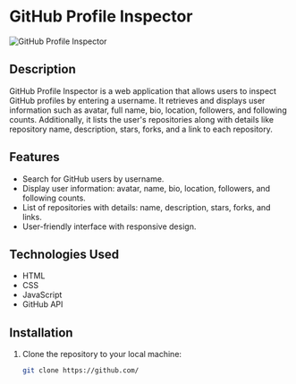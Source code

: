 # GitHub Profile Inspector

![GitHub Profile Inspector](https://via.placeholder.com/800x200?text=GitHub+Profile+Inspector)

## Description

GitHub Profile Inspector is a web application that allows users to inspect GitHub profiles by entering a username. It retrieves and displays user information such as avatar, full name, bio, location, followers, and following counts. Additionally, it lists the user's repositories along with details like repository name, description, stars, forks, and a link to each repository.

## Features

- Search for GitHub users by username.
- Display user information: avatar, name, bio, location, followers, and following counts.
- List of repositories with details: name, description, stars, forks, and links.
- User-friendly interface with responsive design.

## Technologies Used

- HTML
- CSS
- JavaScript
- GitHub API

## Installation

1. Clone the repository to your local machine:

   ```bash
   git clone https://github.com/
